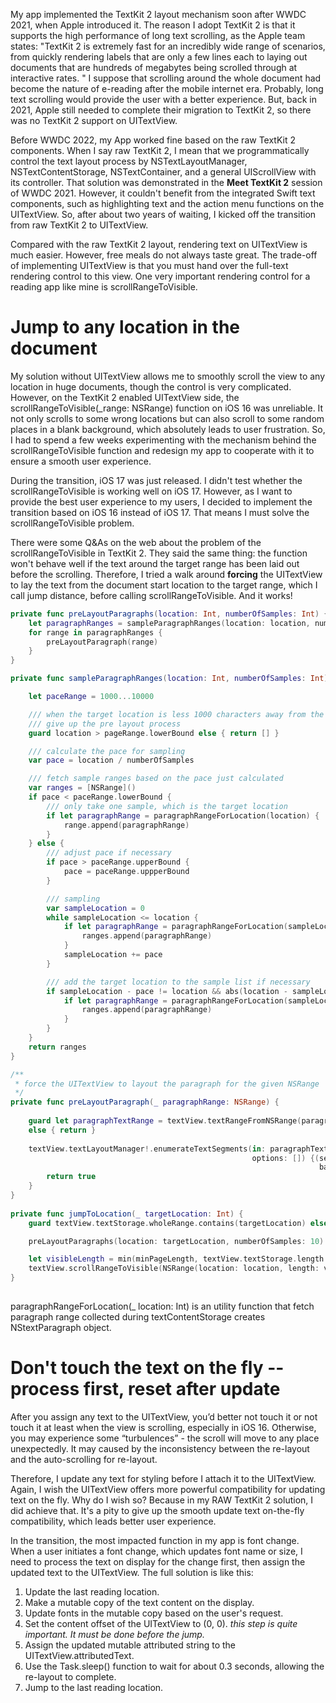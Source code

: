 My app implemented the TextKit 2 layout mechanism soon after WWDC 2021, when Apple introduced it. The reason I adopt TextKit 2 is that it supports the high performance of long text scrolling, as the Apple team states: "TextKit 2 is extremely fast for an incredibly wide range of scenarios, from quickly rendering labels that are only a few lines each to laying out documents that are hundreds of megabytes being scrolled through at interactive rates. " I suppose that scrolling around the whole document had become the nature of e-reading after the mobile internet era. Probably, long text scrolling would provide the user with a better experience. But, back in 2021, Apple still needed to complete their migration to TextKit 2, so there was no TextKit 2 support on UITextView. 

Before WWDC 2022, my App worked fine based on the raw TextKit 2 components. When I say raw TextKit 2, I mean that we programmatically control the text layout process by NSTextLayoutManager, NSTextContentStorage, NSTextContainer, and a general UIScrollView with its controller. That solution was demonstrated in the **Meet TextKit 2** session of WWDC 2021. However, it couldn't benefit from the integrated Swift text components, such as highlighting text and the action menu functions on the UITextView. So, after about two years of waiting, I kicked off the transition from raw TextKit 2 to UITextView.

Compared with the raw TextKit 2 layout, rendering text on UITextView is much easier. However, free meals do not always taste great. The trade-off of implementing UITextView is that you must hand over the full-text rendering control to this view. One very important rendering control for a reading app like mine is scrollRangeToVisible.

# Jump to any location in the document

My solution without UITextView allows me to smoothly scroll the view to any location in huge documents, though the control is very complicated. However, on the TextKit 2 enabled UITextView side, the scrollRangeToVisible(_range: NSRange) function on iOS 16 was unreliable. It not only scrolls to some wrong locations but can also scroll to some random places in a blank background, which absolutely leads to user frustration. So, I had to spend a few weeks experimenting with the mechanism behind the scrollRangeToVisible function and redesign my app to cooperate with it to ensure a smooth user experience.

During the transition, iOS 17 was just released. I didn't test whether the scrollRangeToVisible is working well on iOS 17. However, as I want to provide the best user experience to my users, I decided to implement the transition based on iOS 16 instead of iOS 17. That means I must solve the scrollRangeToVisible problem.

There were some Q&As on the web about the problem of the scrollRangeToVisible in TextKit 2. They said the same thing: the function won't behave well if the text around the target range has been laid out before the scrolling. Therefore, I tried a walk around **forcing** the UITextView to lay the text from the document start location to the target range, which I call jump distance, before calling scrollRangeToVisible. And it works!

```swift
private func preLayoutParagraphs(location: Int, numberOfSamples: Int) {
    let paragraphRanges = sampleParagraphRanges(location: location, numberOfSamples: numberOfSamples)
    for range in paragraphRanges {
        preLayoutParagraph(range)
    }
}

private func sampleParagraphRanges(location: Int, numberOfSamples: Int) -> [NSRange] {

    let paceRange = 1000...10000

    /// when the target location is less 1000 characters away from the current location,
    /// give up the pre layout process
    guard location > pageRange.lowerBound else { return [] }

    /// calculate the pace for sampling
    var pace = location / numberOfSamples

    /// fetch sample ranges based on the pace just calculated
    var ranges = [NSRange]()
    if pace < paceRange.lowerBound {
        /// only take one sample, which is the target location
        if let paragraphRange = paragraphRangeForLocation(location) {
            range.append(paragraphRange)
        }
    } else {
        /// adjust pace if necessary
        if pace > paceRange.upperBound {
            pace = paceRange.uppperBound
        }

        /// sampling
        var sampleLocation = 0
        while sampleLocation <= location {
            if let paragraphRange = paragraphRangeForLocation(sampleLocation) {
                ranges.append(paragraphRange)
            }
            sampleLocation += pace
        }

        /// add the target location to the sample list if necessary
        if sampleLocation - pace != location && abs(location - sampleLocation) > paceRange.lowerBound / 10 {
            if let paragraphRange = paragraphRangeForLocation(sampleLocation) {
                ranges.append(paragraphRange)
            }
        }
    }
    return ranges
}

/**
 * force the UITextView to layout the paragraph for the given NSRange
 */
private func preLayoutParagraph(_ paragraphRange: NSRange) {
    
    guard let paragraphTextRange = textView.textRangeFromNSRange(paragraphRange)
    else { return }
    
    textView.textLayoutManager!.enumerateTextSegments(in: paragraphTextRange, type: .highlight,
                                                      options: []) {(segmentTextRange, segmentFragmentFrame,
                                                                     baselinePosition, textContainer) in
        return true
    }
}
    
private func jumpToLocation(_ targetLocation: Int) {
    guard textView.textStorage.wholeRange.contains(targetLocation) else { return }

    preLayoutParagraphs(location: targetLocation, numberOfSamples: 10)

    let visibleLength = min(minPageLength, textView.textStorage.length - location)
    textView.scrollRangeToVisible(NSRange(location: location, length: visibleLength))
}    
            
```

paragraphRangeForLocation(_ location: Int) is an utility function that fetch paragraph range collected during textContentStorage creates NStextParagraph object.

# Don't touch the text on the fly -- process first, reset after update

After you assign any text to the UITextView, you’d better not touch it or not touch it at least when the view is scrolling, especially in iOS 16. Otherwise, you may experience some “turbulences” - the scroll will move to any place unexpectedly. It may caused by the inconsistency between the re-layout and the auto-scrolling for re-layout. 

Therefore, I update any text for styling before I attach it to the UITextView. Again, I wish the UITextView offers more powerful compatibility for updating text on the fly. Why do I wish so? Because in my RAW TextKit 2 solution, I did achieve that. It's a pity to give up the smooth update text on-the-fly compatibility, which leads better user experience.

In the transition, the most impacted function in my app is font change. When a user initiates a font change, which updates font name or size, I need to process the text on display for the change first, then assign the updated text to the UITextView. The full solution is like this:

1. Update the last reading location.
2. Make a mutable copy of the text content on the display.
3. Update fonts in the mutable copy based on the user's request.
4. Set the content offset of the UITextView to (0, 0). *this step is quite important. It must be done before the jump.*
5. Assign the updated mutable attributed string to the UITextView.attributedText.
6. Use the Task.sleep() function to wait for about 0.3 seconds, allowing the re-layout to complete.
7. Jump to the last reading location.
